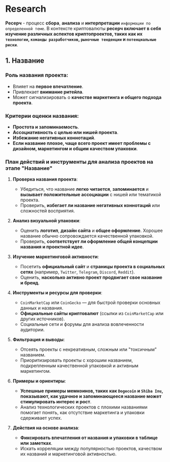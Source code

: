 # Research
**Ресерч** - процесс **сбора**, **анализа** и **интерпретации** `информации по определенной теме`. В контексте криптовалюты **ресерч включает в себя изучение различных аспектов криптопроектов, таких как их `технологии`, `команды разработчиков`, `рыночные тенденции` и `потенциальные риски`**.

## 1. Название
### Роль названия проекта:
- Влияет на **первое впечатление**.
- Привлекает **внимание ритейла**.
- Может сигнализировать о **качестве маркетинга и общего подхода проекта**.

### Критерии оценки названия:
- **Простота и запоминаемость**.
- **Ассоциативность с целью или нишей проекта**.
- **Избежание негативных коннотаций**.
- **Если название плохое, чаще всего проект имеет проблемы с дизайном, маркетингом и общим качеством упаковки**.

### План действий и инструменты для анализа проектов на этапе "Название"
1. **Проверка названия проекта**:

    - Убедиться, что название **легко читается**, **запоминается** и **вызывает положительные ассоциации** с нишей или тематикой проекта.
    - Проверить, **избегает ли название негативных коннотаций** или сложностей восприятия.

2. **Анализ визуальной упаковки**:

    - Оценить **логотип**, **дизайн сайта** и **общее оформление**. Хорошее название обычно сопровождается качественной упаковкой.
    - Проверить, **соответствует ли оформление общей концепции названия и проектной идее**.

3. **Изучение маркетинговой активности**:

    - Посетить **официальный сайт** и **страницы проекта в социальных сетях** (например, `Twitter`, `Telegram`, `Discord`, `Reddit`).
    - Оценить, **насколько активно проект продвигает свое название и бренд**.

4. **Инструменты и ресурсы для проверки**:

    - `CoinMarketCap` или `CoinGecko` — для быстрой проверки основных данных и названия.
    - **Официальные сайты криптовалют** (ссылки из `CoinMarketCap` или других источников).
    - Социальные сети и форумы для анализа вовлеченности аудитории.

5. **Фильтрация и выводы**:

    - Отсеять проекты с некреативным, сложным или "токсичным" названием.
    - Приоритизировать проекты с хорошим названием, подкрепленным качественной упаковкой и активным маркетингом.

6. **Примеры и ориентиры**:

    - **Успешные примеры мемкоинов, таких как `Dogecoin` и `Shiba Inu`, показывают, как удачное и запоминающееся название может стимулировать интерес и рост**.
    - Анализ технологических проектов с плохими названиями помогает понять, как отсутствие маркетинга и упаковки сдерживает успех.

7. **Действия на основе анализа**:

    - **Фиксировать впечатления от названия и упаковки в таблице или заметках**.
    - Искать корреляции между популярностью проектов, качеством их названий и маркетинговой активностью.
